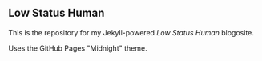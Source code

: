## Low Status Human

This is the repository for my Jekyll-powered _Low Status Human_ blogosite.

Uses the GitHub Pages "Midnight" theme.

